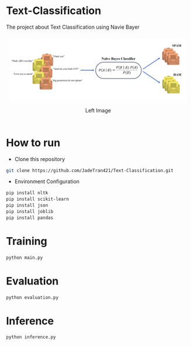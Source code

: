 # Text-Classification
The project about Text Classification using Navie Bayer

<div style="display: flex; justify-content: center; align-items: center;">
   <div style="text-align: center; margin: 10px;">
    <img src="resources/naive_bayer.jpg" alt="Image 1" style="width: auto;">
    <p>Left Image</p>
  </div>
</div>

# How to run 
* Clone this repository 
```bash
git clone https://github.com/JadeTran421/Text-Classification.git
```
* Environment Configuration
```bash
pip install nltk
pip install scikit-learn
pip install json
pip install joblib
pip install pandas
```
# Training 
```python
python main.py
```
# Evaluation 
```python
python evaluation.py
```
# Inference
```python
python inference.py
```
